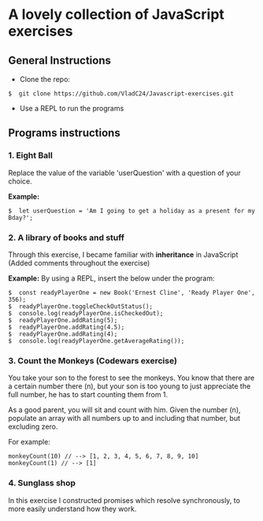 # A lovely collection of JavaScript exercises

## General Instructions
* Clone the repo:
```
$  git clone https://github.com/VladC24/Javascript-exercises.git
```
* Use a REPL to run the programs

## Programs instructions

### 1. Eight Ball
Replace the value of the variable 'userQuestion' with a question of your choice.

__Example:__
```
$  let userQuestion = 'Am I going to get a holiday as a present for my Bday?';
```

### 2. A library of books and stuff
Through this exercise, I became familiar with __inheritance__ in JavaScript (Added comments throughout the exercise)

__Example:__
By using a REPL, insert the below under the program:

```
$  const readyPlayerOne = new Book('Ernest Cline', 'Ready Player One', 356);
$  readyPlayerOne.toggleCheckOutStatus();
$  console.log(readyPlayerOne.isCheckedOut);
$  readyPlayerOne.addRating(5);
$  readyPlayerOne.addRating(4.5);
$  readyPlayerOne.addRating(4);
$  console.log(readyPlayerOne.getAverageRating());
```
### 3. Count the Monkeys (Codewars exercise)
You take your son to the forest to see the monkeys. You know that there are a certain number there (n), but your son is too young to just appreciate the full number, he has to start counting them from 1.

As a good parent, you will sit and count with him. Given the number (n), populate an array with all numbers up to and including that number, but excluding zero.

For example:
```
monkeyCount(10) // --> [1, 2, 3, 4, 5, 6, 7, 8, 9, 10]
monkeyCount(1) // --> [1]
```

### 4. Sunglass shop
In this exercise I constructed promises which resolve synchronously, to more easily understand how they work.
